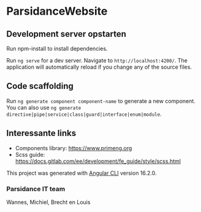 # ParsidanceWebsite


## Development server opstarten

Run npm-install to install dependencies.

Run `ng serve` for a dev server. Navigate to `http://localhost:4200/`. The application will automatically reload if you change any of the source files.

## Code scaffolding

Run `ng generate component component-name` to generate a new component. You can also use `ng generate directive|pipe|service|class|guard|interface|enum|module`.

## Interessante links
- Components library: https://www.primeng.org
- Scss guide: https://docs.gitlab.com/ee/development/fe_guide/style/scss.html


This project was generated with [Angular CLI](https://github.com/angular/angular-cli) version 16.2.0.

### Parsidance IT team
Wannes, Michiel, Brecht en Louis
